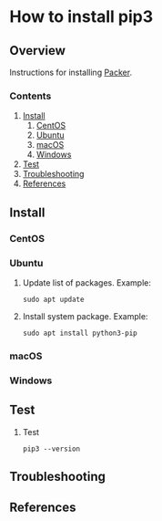 # How to install pip3

## Overview

Instructions for installing [Packer](http://packer.io/).

### Contents

1. [Install](#install)
    1. [CentOS](#centos)
    1. [Ubuntu](#ubuntu)
    1. [macOS](#macos)
    1. [Windows](#windows)
1. [Test](#test)
1. [Troubleshooting](#troubleshooting)
1. [References](#references)

## Install

### CentOS

### Ubuntu

1. Update list of packages.
   Example:

    ```console
    sudo apt update
    ```

1. Install system package.
   Example:

    ```console
    sudo apt install python3-pip
    ```

### macOS

### Windows

## Test

1. Test

    ```console
    pip3 --version
    ```

## Troubleshooting

## References
